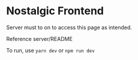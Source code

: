 # Nostalgic Frontend

Server must to on to access this page as intended.

Reference server/README

To run, use `yarn dev` or `npm run dev`
